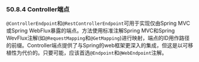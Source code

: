 ### 50.8.4 Controller端点

`@ControllerEndpoint`和`@RestControllerEndpoint`可用于实现仅由Spring MVC或Spring WebFlux暴露的端点。方法使用标准注解Spring MVC和Spring WevFlux注解(如`@RequestMapping`和`@GetMapping`)进行映射，端点的ID用作路径的前缀。Controller端点提供了与Spring的web框架更深入的集成，但这是以可移植性为代价的。只要可能，应该首选`@Endpoint`和`@WebEndpoint`注解。

